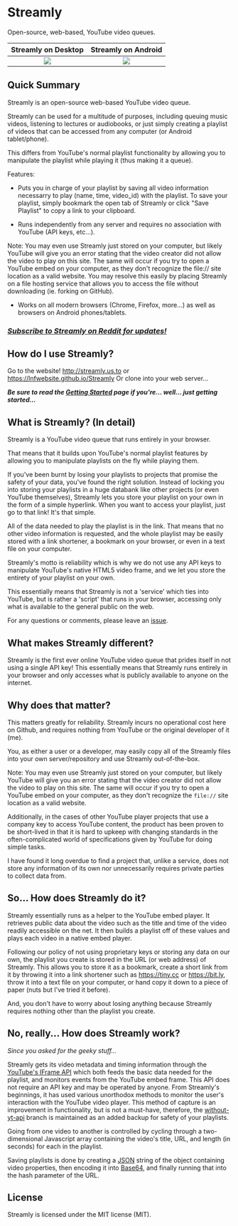 # Streamly
Open-source, web-based, YouTube video queues.

Streamly on Desktop        | Streamly on Android
:-------------------------:|:-------------------------:
![](https://raw.githubusercontent.com/LNFWebsite/Streamly/master/examples/streamly.jpg)  |  ![](https://raw.githubusercontent.com/LNFWebsite/Streamly/master/examples/streamlymobile.jpg)

## Quick Summary

Streamly is an open-source web-based YouTube video queue.

Streamly can be used for a multitude of purposes, including queuing music videos, listening to lectures or audiobooks, or just simply creating a playlist of videos that can be accessed from any computer (or Android tablet/phone).

This differs from YouTube's normal playlist functionality by allowing you to manipulate the playlist while playing it (thus making it a queue).

Features:

- Puts you in charge of your playlist by saving all video information necessarry to play (name, time, video_id) with the playlist. To save your playlist, simply bookmark the open tab of Streamly or click "Save Playlist" to copy a link to your clipboard.

- Runs independently from any server and requires no association with YouTube (API keys, etc...).

Note: You may even use Streamly just stored on your computer, but likely YouTube will give you an error stating that the video creator did not allow the video to play on this site. The same will occur if you try to open a YouTube embed on your computer, as they don't recognize the file:// site location as a valid website. You may resolve this easily by placing Streamly on a file hosting service that allows you to access the file without downloading (ie. forking on GitHub).

- Works on all modern browsers (Chrome, Firefox, more...) as well as browsers on Android phones/tablets.

### *[Subscribe to Streamly on Reddit for updates!](https://www.reddit.com/r/StreamlyReddit/)*

## How do I use Streamly?

Go to the website! <http://streamly.us.to> or <https://lnfwebsite.github.io/Streamly>
Or clone into your web server...

***Be sure to read the [Getting Started](https://github.com/LNFWebsite/Streamly/wiki/Getting-Started) page if you're... well... just getting started...***

## What is Streamly? (In detail)

Streamly is a YouTube video queue that runs entirely in your browser.

That means that it builds upon YouTube's normal playlist features by allowing you to manipulate playlists on the fly while playing them.

If you've been burnt by losing your playlists to projects that promise the safety of your data, you've found the right solution. Instead of locking you into storing your playlists in a huge databank like other projects (or even YouTube themselves), Streamly lets you store your playlist on your own in the form of a simple hyperlink. When you want to access your playlist, just go to that link! It's that simple.

All of the data needed to play the playlist is in the link. That means that no other video information is requested, and the whole playlist may be easily stored with a link shortener, a bookmark on your browser, or even in a text file on your computer.

Streamly's motto is reliability which is why we do not use any API keys to manipulate YouTube's native HTML5 video frame, and we let you store the entirety of your playlist on your own.

This essentially means that Streamly is not a 'service' which ties into YouTube, but is rather a 'script' that runs in your browser, accessing only what is available to the general public on the web.

For any questions or comments, please leave an [issue](https://github.com/LNFWebsite/Streamly/issues).

## What makes Streamly different?

Streamly is the first ever online YouTube video queue that prides itself in not using a single API key! This essentially means that Streamly runs entirely in your browser and only accesses what is publicly available to anyone on the internet.

## Why does that matter?

This matters greatly for reliability. Streamly incurs no operational cost here on Github, and requires nothing from YouTube or the original developer of it (me).

You, as either a user or a developer, may easily copy all of the Streamly files into your own server/repository and use Streamly out-of-the-box.

Note: You may even use Streamly just stored on your computer, but likely YouTube will give you an error stating that the video creator did not allow the video to play on this site. The same will occur if you try to open a YouTube embed on your computer, as they don't recognize the `file://` site location as a valid website.

Additionally, in the cases of other YouTube player projects that use a company key to access YouTube content, the product has been proven to be short-lived in that it is hard to upkeep with changing standards in the often-complicated world of specifications given by YouTube for doing simple tasks.

I have found it long overdue to find a project that, unlike a service, does not store any information of its own nor unnecessarily requires private parties to collect data from.

## So... How does Streamly do it?

Streamly essentially runs as a helper to the YouTube embed player. It retrieves public data about the video such as the title and time of the video readily accessible on the net. It then builds a playlist off of these values and plays each video in a native embed player.

Following our policy of not using proprietary keys or storing any data on our own, the playlist you create is stored in the URL (or web address) of Streamly. This allows you to store it as a bookmark, create a short link from it by throwing it into a link shortener such as <https://tiny.cc> or <https://bit.ly>, throw it into a text file on your computer, or hand copy it down to a piece of paper (nuts but I've tried it before).

And, you don't have to worry about losing anything because Streamly requires nothing other than the playlist you create.

## No, really... How does Streamly work?

*Since you asked for the geeky stuff...*

Streamly gets its video metadata and timing information through the [YouTube's IFrame API](https://developers.google.com/youtube/iframe_api_reference) which both feeds the basic data needed for the playlist, and monitors events from the YouTube embed frame. This API does not require an API key and may be operated by anyone. From Streamly's beginnings, it has used various unorthodox methods to monitor the user's interaction with the YouTube video player. This method of capture is an improvement in functionality, but is not a must-have, therefore, the [without-yt-api](https://github.com/LNFWebsite/Streamly/tree/without-yt-api) branch is maintained as an added backup for safety of your playlists.

Going from one video to another is controlled by cycling through a two-dimensional Javascript array containing the video's title, URL, and length (in seconds) for each in the playlist.

Saving playlists is done by creating a [JSON](https://json.org) string of the object containing video properties, then encoding it into [Base64](https://en.wikipedia.org/wiki/Base64), and finally running that into the hash parameter of the URL.

## License

Streamly is licensed under the MIT license (MIT).
